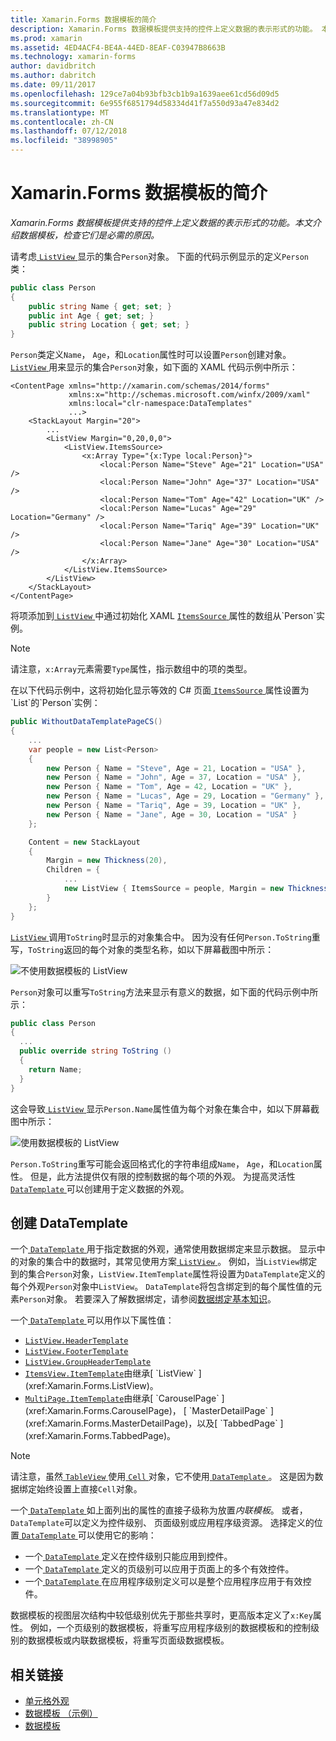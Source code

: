 ```yaml
---
title: Xamarin.Forms 数据模板的简介
description: Xamarin.Forms 数据模板提供支持的控件上定义数据的表示形式的功能。 本文介绍数据模板，检查它们是必需的原因。
ms.prod: xamarin
ms.assetid: 4ED4ACF4-BE4A-44ED-8EAF-C03947B8663B
ms.technology: xamarin-forms
author: davidbritch
ms.author: dabritch
ms.date: 09/11/2017
ms.openlocfilehash: 129ce7a04b93bfb3cb1b9a1639aee61cd56d09d5
ms.sourcegitcommit: 6e955f6851794d58334d41f7a550d93a47e834d2
ms.translationtype: MT
ms.contentlocale: zh-CN
ms.lasthandoff: 07/12/2018
ms.locfileid: "38998905"
---
```

# <a name="introduction-to-xamarinforms-data-templates"></a>Xamarin.Forms 数据模板的简介

_Xamarin.Forms 数据模板提供支持的控件上定义数据的表示形式的功能。本文介绍数据模板，检查它们是必需的原因。_

请考虑[ `ListView` ](xref:Xamarin.Forms.ListView)显示的集合`Person`对象。 下面的代码示例显示的定义`Person`类：

```csharp
public class Person
{
    public string Name { get; set; }
    public int Age { get; set; }
    public string Location { get; set; }
}
```

`Person`类定义`Name`， `Age`，和`Location`属性时可以设置`Person`创建对象。 [ `ListView` ](xref:Xamarin.Forms.ListView)用来显示的集合`Person`对象，如下面的 XAML 代码示例中所示：

```xaml
<ContentPage xmlns="http://xamarin.com/schemas/2014/forms"
             xmlns:x="http://schemas.microsoft.com/winfx/2009/xaml"
             xmlns:local="clr-namespace:DataTemplates"
             ...>
    <StackLayout Margin="20">
        ...
        <ListView Margin="0,20,0,0">
            <ListView.ItemsSource>
                <x:Array Type="{x:Type local:Person}">
                    <local:Person Name="Steve" Age="21" Location="USA" />
                    <local:Person Name="John" Age="37" Location="USA" />
                    <local:Person Name="Tom" Age="42" Location="UK" />
                    <local:Person Name="Lucas" Age="29" Location="Germany" />
                    <local:Person Name="Tariq" Age="39" Location="UK" />
                    <local:Person Name="Jane" Age="30" Location="USA" />
                </x:Array>
            </ListView.ItemsSource>
        </ListView>
    </StackLayout>
</ContentPage>
```

将项添加到[ `ListView` ](xref:Xamarin.Forms.ListView)中通过初始化 XAML [ `ItemsSource` ](xref:Xamarin.Forms.ItemsView`1.ItemsSource)属性的数组从`Person`实例。

> [!NOTE]
> 请注意，`x:Array`元素需要`Type`属性，指示数组中的项的类型。

在以下代码示例中，这将初始化显示等效的 C# 页面[ `ItemsSource` ](xref:Xamarin.Forms.ItemsView`1.ItemsSource)属性设置为`List`的`Person`实例：

```csharp
public WithoutDataTemplatePageCS()
{
    ...
    var people = new List<Person>
    {
        new Person { Name = "Steve", Age = 21, Location = "USA" },
        new Person { Name = "John", Age = 37, Location = "USA" },
        new Person { Name = "Tom", Age = 42, Location = "UK" },
        new Person { Name = "Lucas", Age = 29, Location = "Germany" },
        new Person { Name = "Tariq", Age = 39, Location = "UK" },
        new Person { Name = "Jane", Age = 30, Location = "USA" }
    };

    Content = new StackLayout
    {
        Margin = new Thickness(20),
        Children = {
            ...
            new ListView { ItemsSource = people, Margin = new Thickness(0, 20, 0, 0) }
        }
    };
}
```

[ `ListView` ](xref:Xamarin.Forms.ListView)调用`ToString`时显示的对象集合中。 因为没有任何`Person.ToString`重写，`ToString`返回的每个对象的类型名称，如以下屏幕截图中所示：

![](introduction-images/no-data-template.png "不使用数据模板的 ListView")

`Person`对象可以重写`ToString`方法来显示有意义的数据，如下面的代码示例中所示：

```csharp
public class Person
{
  ...
  public override string ToString ()
  {
    return Name;
  }
}
```

这会导致[ `ListView` ](xref:Xamarin.Forms.ListView)显示`Person.Name`属性值为每个对象在集合中，如以下屏幕截图中所示：

![](introduction-images/override-tostring.png "使用数据模板的 ListView")

`Person.ToString`重写可能会返回格式化的字符串组成`Name`， `Age`，和`Location`属性。 但是，此方法提供仅有限的控制数据的每个项的外观。 为提高灵活性[ `DataTemplate` ](xref:Xamarin.Forms.DataTemplate)可以创建用于定义数据的外观。

## <a name="creating-a-datatemplate"></a>创建 DataTemplate

一个[ `DataTemplate` ](xref:Xamarin.Forms.DataTemplate)用于指定数据的外观，通常使用数据绑定来显示数据。 显示中的对象的集合中的数据时，其常见使用方案[ `ListView` ](xref:Xamarin.Forms.ListView)。 例如，当`ListView`绑定到的集合`Person`对象，`ListView.ItemTemplate`属性将设置为`DataTemplate`定义的每个外观`Person`对象中`ListView`。 `DataTemplate`将包含绑定到的每个属性值的元素`Person`对象。 若要深入了解数据绑定，请参阅[数据绑定基本知识](~/xamarin-forms/xaml/xaml-basics/data-binding-basics.md)。

一个[ `DataTemplate` ](xref:Xamarin.Forms.DataTemplate)可以用作以下属性值：

- [`ListView.HeaderTemplate`](xref:Xamarin.Forms.ListView.HeaderTemplate)
- [`ListView.FooterTemplate`](xref:Xamarin.Forms.ListView.FooterTemplate)
- [`ListView.GroupHeaderTemplate`](xref:Xamarin.Forms.ListView.GroupHeaderTemplate)
- [`ItemsView.ItemTemplate`](xref:Xamarin.Forms.ItemsView`1)由继承[ `ListView` ](xref:Xamarin.Forms.ListView)。
- [`MultiPage.ItemTemplate`](xref:Xamarin.Forms.MultiPage`1)由继承[ `CarouselPage` ](xref:Xamarin.Forms.CarouselPage)， [ `MasterDetailPage` ](xref:Xamarin.Forms.MasterDetailPage)，以及[ `TabbedPage` ](xref:Xamarin.Forms.TabbedPage)。

> [!NOTE]
> 请注意，虽然[ `TableView` ](xref:Xamarin.Forms.TableView)使用[ `Cell` ](xref:Xamarin.Forms.Cell)对象，它不使用[ `DataTemplate` ](xref:Xamarin.Forms.DataTemplate)。 这是因为数据绑定始终设置上直接`Cell`对象。

一个[ `DataTemplate` ](xref:Xamarin.Forms.DataTemplate)如上面列出的属性的直接子级称为放置*内联模板*。 或者，`DataTemplate`可以定义为控件级别、 页面级别或应用程序级资源。 选择定义的位置[ `DataTemplate` ](xref:Xamarin.Forms.DataTemplate)可以使用它的影响：

- 一个[ `DataTemplate` ](xref:Xamarin.Forms.DataTemplate)定义在控件级别只能应用到控件。
- 一个[ `DataTemplate` ](xref:Xamarin.Forms.DataTemplate)定义的页级别可以应用于页面上的多个有效控件。
- 一个[ `DataTemplate` ](xref:Xamarin.Forms.DataTemplate)在应用程序级别定义可以是整个应用程序应用于有效控件。

数据模板的视图层次结构中较低级别优先于那些共享时，更高版本定义了`x:Key`属性。 例如，一个页级别的数据模板，将重写应用程序级别的数据模板和的控制级别的数据模板或内联数据模板，将重写页面级数据模板。


## <a name="related-links"></a>相关链接

- [单元格外观](~/xamarin-forms/user-interface/listview/customizing-cell-appearance.md)
- [数据模板 （示例）](https://developer.xamarin.com/samples/xamarin-forms/templates/datatemplates/)
- [数据模板](xref:Xamarin.Forms.DataTemplate)
